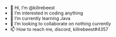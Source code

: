 - 👋 Hi, I’m @killrebeest
- 👀 I’m interested in coding anything
- 🌱 I’m currently learning Java
- 💞️ I’m looking to collaborate on nothing currently
- 📫 How to reach me, discord, killrebeest#4357

